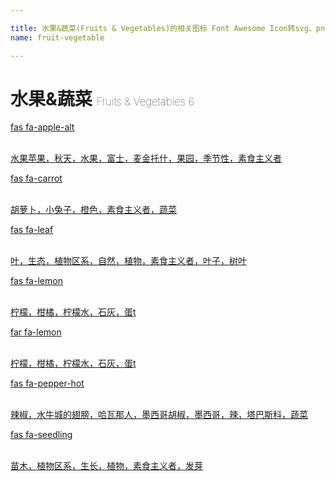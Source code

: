 ```yaml
---

title: 水果&蔬菜(Fruits & Vegetables)的相关图标 Font Awesome Icon转svg、png下载
name: fruit-vegetable

---
```


# 水果&蔬菜  <small style="font-size: 60%;font-weight: 100">Fruits & Vegetables <span class="badge-secondary badge">6</span> </small>

<search tag="fruit-vegetable" :size="96"/>

<div class="icon-list row" id="search-show"><a href="/icon/solid/apple-alt.html" class="icon-item col-6 col-sm-4 col-md-2"><div class="icon-item-inner"><i class="fas fa-apple-alt"></i><p><span>fas fa-apple-alt</span></p> <p><br>水果苹果，秋天，水果，富士，麦金托什，果园，季节性，素食主义者</p></div></a><a href="/icon/solid/carrot.html" class="icon-item col-6 col-sm-4 col-md-2"><div class="icon-item-inner"><i class="fas fa-carrot"></i><p><span>fas fa-carrot</span></p> <p><br>胡萝卜，小兔子，橙色，素食主义者，蔬菜</p></div></a><a href="/icon/solid/leaf.html" class="icon-item col-6 col-sm-4 col-md-2"><div class="icon-item-inner"><i class="fas fa-leaf"></i><p><span>fas fa-leaf</span></p> <p><br>叶，生态，植物区系，自然，植物，素食主义者，叶子，树叶</p></div></a><a href="/icon/solid/lemon.html" class="icon-item col-6 col-sm-4 col-md-2"><div class="icon-item-inner"><i class="fas fa-lemon"></i><p><span>fas fa-lemon</span></p> <p><br>柠檬，柑橘，柠檬水，石灰，蛋t</p></div></a><a href="/icon/regular/lemon.html" class="icon-item col-6 col-sm-4 col-md-2"><div class="icon-item-inner"><i class="far fa-lemon"></i><p><span>far fa-lemon</span></p> <p><br>柠檬，柑橘，柠檬水，石灰，蛋t</p></div></a><a href="/icon/solid/pepper-hot.html" class="icon-item col-6 col-sm-4 col-md-2"><div class="icon-item-inner"><i class="fas fa-pepper-hot"></i><p><span>fas fa-pepper-hot</span></p> <p><br>辣椒，水牛城的翅膀，哈瓦那人，墨西哥胡椒，墨西哥，辣，塔巴斯科，蔬菜</p></div></a><a href="/icon/solid/seedling.html" class="icon-item col-6 col-sm-4 col-md-2"><div class="icon-item-inner"><i class="fas fa-seedling"></i><p><span>fas fa-seedling</span></p> <p><br>苗木，植物区系，生长，植物，素食主义者，发芽</p></div></a></div>

